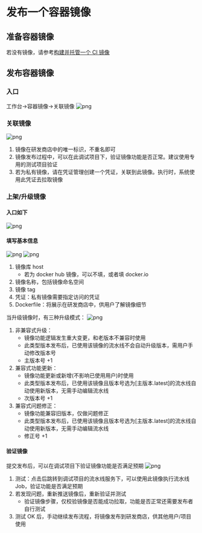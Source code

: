 # 发布一个容器镜像

## 准备容器镜像

若没有镜像，请参考[构建并托管一个 CI 镜像](docker-build.md)

## 发布容器镜像

### 入口

工作台->容器镜像->关联镜像
![png](../../../assets/store-image-entry.png)

### 关联镜像

![png](../../../assets/store_image_relate.png)

1. 镜像在研发商店中的唯一标识，不重名即可
2. 镜像发布过程中，可以在此调试项目下，验证镜像功能是否正常。建议使用专用的测试项目验证
3. 若为私有镜像，请在凭证管理创建一个凭证，关联到此镜像。执行时，系统使用此凭证去拉取镜像

### 上架/升级镜像

#### 入口如下

![png](../../../assets/store_image_upgrade_entry.png)

#### 填写基本信息

![png](../../../assets/store_image_upgrade_1.png)
![png](../../../assets/store_image_upgrade_2.png)

1. 镜像库 host
    - 若为 docker hub 镜像，可以不填，或者填 docker.io
2. 镜像名称，包括镜像命名空间
3. 镜像 tag
4. 凭证：私有镜像需要指定访问的凭证
5. Dockerfile：将展示在研发商店中，供用户了解镜像细节

当升级镜像时，有三种升级模式：
![png](../../../assets/store_image_upgrade_3.png)

1. 非兼容式升级：
    - 镜像功能逻辑发生重大变更，和老版本不兼容时使用
    - 此类型版本发布后，已使用该镜像的流水线不会自动升级版本，需用户手动修改版本号
    - 主版本号 +1
2. 兼容式功能更新：
    - 镜像功能更新或新增(不影响已使用用户)时使用
    - 此类型版本发布后，已使用该镜像且版本号选为[主版本.latest]的流水线自动使用新版本，无需手动编辑流水线
    - 次版本号 +1
3. 兼容式问题修正：
    - 镜像功能兼容旧版本，仅做问题修正
    - 此类型版本发布后，已使用该镜像且版本号选为[主版本.latest]的流水线自动使用新版本，无需手动编辑流水线
    - 修正号 +1

#### 验证镜像

提交发布后，可以在调试项目下验证镜像功能是否满足预期
![png](../../../assets/store_image_release_info.png)

1. 测试：点击后跳转到调试项目的流水线服务下，可以使用此镜像执行流水线 Job，验证功能是否满足预期
2. 若发现问题，重新推送镜像后，重新验证并测试
    - 验证镜像步骤，仅校验镜像是否能成功拉取，功能是否正常还需要发布者自行测试
3. 测试 OK 后，手动继续发布流程，将镜像发布到研发商店，供其他用户/项目使用
